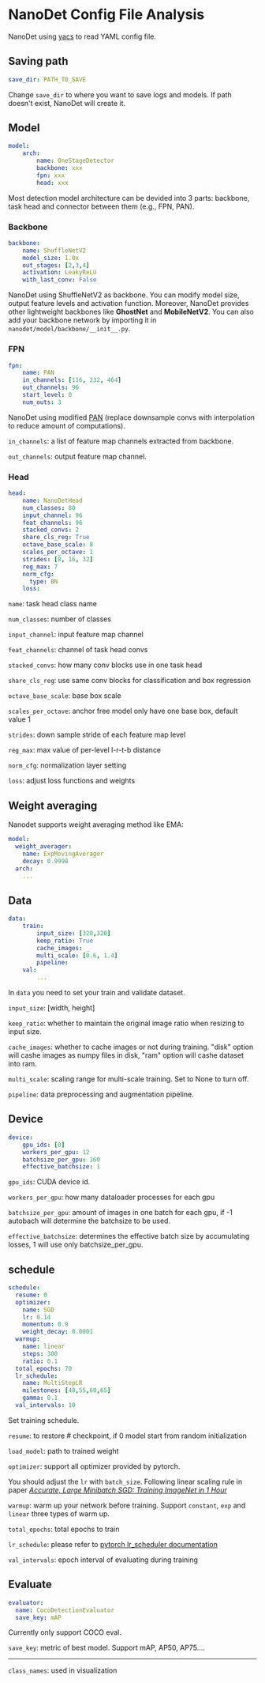 # NanoDet Config File Analysis

NanoDet using [yacs](https://github.com/rbgirshick/yacs) to read YAML config file.

## Saving path

```yaml
save_dir: PATH_TO_SAVE
```

Change `save_dir` to where you want to save logs and models. If path doesn't exist, NanoDet will create it.

## Model

```yaml
model:
    arch:
        name: OneStageDetector
        backbone: xxx
        fpn: xxx
        head: xxx
```

Most detection model architecture can be devided into 3 parts: backbone, task head and connector between them (e.g., FPN, PAN).

### Backbone

```yaml
backbone:
    name: ShuffleNetV2
    model_size: 1.0x
    out_stages: [2,3,4]
    activation: LeakyReLU
    with_last_conv: False
```

NanoDet using ShuffleNetV2 as backbone. You can modify model size, output feature levels and activation function. Moreover, NanoDet provides other lightweight backbones like **GhostNet** and **MobileNetV2**. You can also add your backbone network by importing it in `nanodet/model/backbone/__init__.py`.

### FPN

```yaml
fpn:
    name: PAN
    in_channels: [116, 232, 464]
    out_channels: 96
    start_level: 0
    num_outs: 3
```

NanoDet using modified [PAN](http://arxiv.org/abs/1803.01534) (replace downsample convs with interpolation to reduce amount of computations).

`in_channels`: a list of feature map channels extracted from backbone.

`out_channels`: output feature map channel.

### Head

```yaml
head:
    name: NanoDetHead
    num_classes: 80
    input_channel: 96
    feat_channels: 96
    stacked_convs: 2
    share_cls_reg: True
    octave_base_scale: 8
    scales_per_octave: 1
    strides: [8, 16, 32]
    reg_max: 7
    norm_cfg:
      type: BN
    loss:
```

`name`: task head class name

`num_classes`: number of classes

`input_channel`: input feature map channel

`feat_channels`: channel of task head convs

`stacked_convs`: how many conv blocks use in one task head

`share_cls_reg`: use same conv blocks for classification and box regression

`octave_base_scale`: base box scale

`scales_per_octave`: anchor free model only have one base box, default value 1

`strides`: down sample stride of each feature map level

`reg_max`: max value of per-level l-r-t-b distance

`norm_cfg`: normalization layer setting

`loss`: adjust loss functions and weights

## Weight averaging

Nanodet supports weight averaging method like EMA:

```yaml
model:
  weight_averager:
    name: ExpMovingAverager
    decay: 0.9998
  arch:
    ...
```

## Data

```yaml
data:
    train:
        input_size: [320,320]
        keep_ratio: True
        cache_images: _
        multi_scale: [0.6, 1.4]
        pipeline:
    val:
        ...
```

In `data` you need to set your train and validate dataset.

`input_size`: [width, height]

`keep_ratio`: whether to maintain the original image ratio when resizing to input size.

`cache_images`: whether to cache images or not during training. "disk" option will cashe images as numpy files in disk, "ram" option will cashe dataset into ram.

`multi_scale`: scaling range for multi-scale training. Set to None to turn off.

`pipeline`: data preprocessing and augmentation pipeline.

## Device

```yaml
device:
    gpu_ids: [0]
    workers_per_gpu: 12
    batchsize_per_gpu: 160
    effective_batchsize: 1
```

`gpu_ids`: CUDA device id.

`workers_per_gpu`: how many dataloader processes for each gpu

`batchsize_per_gpu`: amount of images in one batch for each gpu, if -1 autobach will determine the batchsize to be used.

`effective_batchsize`: determines the effective batch size by accumulating losses, 1 will use only batchsize_per_gpu.
## schedule

```yaml
schedule:
  resume: 0
  optimizer:
    name: SGD
    lr: 0.14
    momentum: 0.9
    weight_decay: 0.0001
  warmup:
    name: linear
    steps: 300
    ratio: 0.1
  total_epochs: 70
  lr_schedule:
    name: MultiStepLR
    milestones: [40,55,60,65]
    gamma: 0.1
  val_intervals: 10
```

Set training schedule.

`resume`: to restore # checkpoint, if 0 model start from random initialization

`load_model`: path to trained weight

`optimizer`: support all optimizer provided by pytorch.

You should adjust the `lr` with `batch_size`. Following linear scaling rule in paper *[Accurate, Large Minibatch SGD: Training ImageNet in 1 Hour](https://research.fb.com/wp-content/uploads/2017/06/imagenet1kin1h5.pdf)*

`warmup`: warm up your network before training. Support `constant`, `exp` and `linear` three types of warm up.

`total_epochs`: total epochs to train

`lr_schedule`: please refer to [pytorch lr_scheduler documentation](https://pytorch.org/docs/stable/optim.html?highlight=lr_scheduler#torch.optim.lr_scheduler)

`val_intervals`: epoch interval of evaluating during training

## Evaluate

```yaml
evaluator:
  name: CocoDetectionEvaluator
  save_key: mAP
```

Currently only support COCO eval.

`save_key`: metric of best model. Support mAP, AP50, AP75....

****

`class_names`: used in visualization
